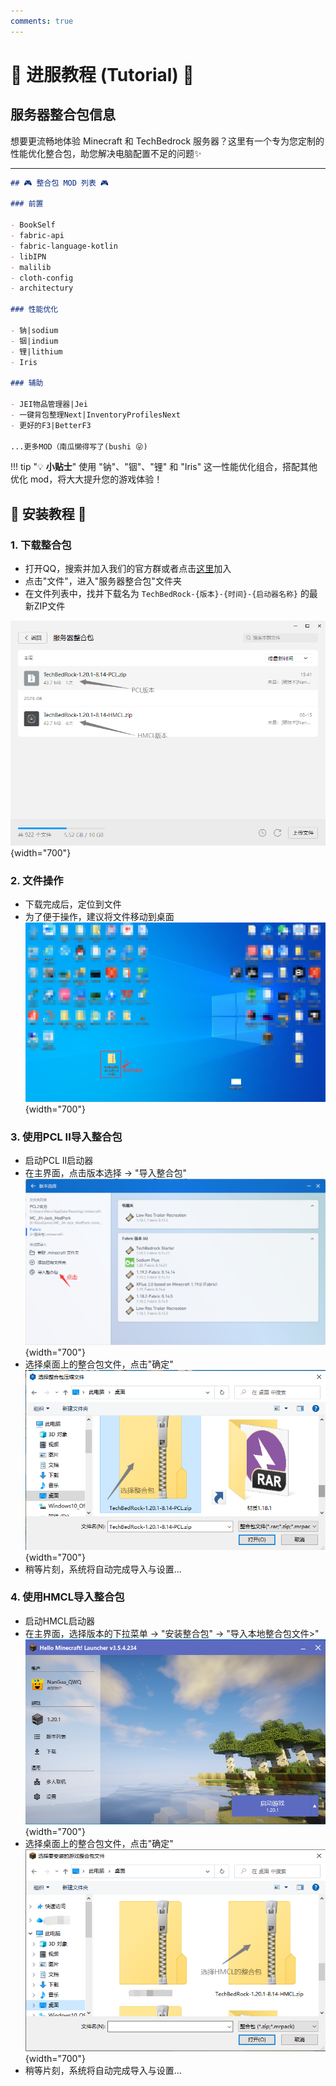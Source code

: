 ```yaml
---
comments: true
---
```


# 🚀 进服教程 (Tutorial) 🚀

## 服务器整合包信息

想要更流畅地体验 Minecraft 和 TechBedrock 服务器？这里有一个专为您定制的性能优化整合包，助您解决电脑配置不足的问题✨

---

```markdown
## 🎮 整合包 MOD 列表 🎮

### 前置

- BookSelf
- fabric-api
- fabric-language-kotlin
- libIPN
- malilib
- cloth-config
- architectury

### 性能优化

- 钠|sodium
- 铟|indium
- 锂|lithium
- Iris

### 辅助

- JEI物品管理器|Jei
- 一键背包整理Next|InventoryProfilesNext
- 更好的F3|BetterF3

...更多MOD（南瓜懒得写了(bushi 😜)
```

!!! tip "💡 **小贴士**"
    使用 "钠"、"铟"、"锂" 和 "Iris" 这一性能优化组合，搭配其他优化 mod，将大大提升您的游戏体验！

## 📖 安装教程 📖

### 1. 下载整合包

- 打开QQ，搜索并加入我们的官方群或者点击[这里](http://qm.qq.com/cgi-bin/qm/qr?_wv=1027&k=AOzvhL2XbSraeukv55rbIYN8dnoFR170&authKey=h730CW7B%2FyfvL8a28ke%2BzhshfkgxWyxKwgFxTv42uXN7xRoAtYcQkWSK2ujLvnIh&noverify=0&group_code=795130802)加入
- 点击"文件"，进入"服务器整合包"文件夹
- 在文件列表中，找并下载名为 `TechBedRock-{版本}-{时间}-{启动器名称}` 的最新ZIP文件

![图1-1](../assets/tutorialImages/1.png){width="700"}

### 2. 文件操作

- 下载完成后，定位到文件
- 为了便于操作，建议将文件移动到桌面
![图2-1](../assets/tutorialImages/2.png){width="700"}

### 3. **使用PCL II导入整合包**

- 启动PCL II启动器
- 在主界面，点击版本选择 -> "导入整合包"
![图3-1](../assets/tutorialImages/3-1.png){width="700"}
- 选择桌面上的整合包文件，点击"确定"  
![图3-2](../assets/tutorialImages/3-2.png){width="700"}
- 稍等片刻，系统将自动完成导入与设置...

### 4. **使用HMCL导入整合包**

- 启动HMCL启动器
- 在主界面，选择版本的下拉菜单 -> "安装整合包" -> "导入本地整合包文件>"
![图4-1](../assets/tutorialImages/4-1.png){width="700"}
- 选择桌面上的整合包文件，点击"确定"
![图4-2](../assets/tutorialImages/4-2.png){width="700"}
- 稍等片刻，系统将自动完成导入与设置...
